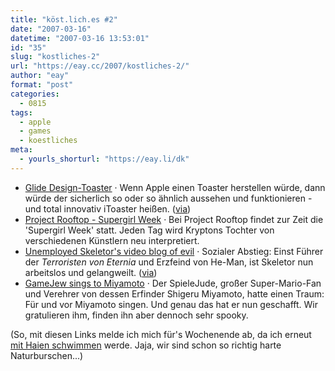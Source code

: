 ```yaml
---
title: "köst.lich.es #2"
date: "2007-03-16"
datetime: "2007-03-16 13:53:01"
id: "35"
slug: "kostliches-2"
url: "https://eay.cc/2007/kostliches-2/"
author: "eay"
format: "post"
categories:
  - 0815
tags:
  - apple
  - games
  - koestliches
meta:
  - yourls_shorturl: "https://eay.li/dk"
---
```


- [Glide Design-Toaster](http://www.designboom.com/contest/view.php?contest_pk=16&item_pk=11744&p=2) · Wenn Apple einen Toaster herstellen würde, dann würde der sicherlich so oder so ähnlich aussehen und funktionieren - und total innovativ iToaster heißen. ([via](http://www.electrobeans.de/archiv/2007/03/glide_toaster_toast_fuer_die_w.html))
- [Project Rooftop - Supergirl Week](http://www.tencentticker.com/projectrooftop/?m=200703) · Bei Project Rooftop findet zur Zeit die 'Supergirl Week' statt. Jeden Tag wird Kryptons Tochter von verschiedenen Künstlern neu interpretiert.
- [Unemployed Skeletor's video blog of evil](http://www.youtube.com/profile?user=kevinconn) · Sozialer Abstieg: Einst Führer der _Terroristen von Eternia_ und Erzfeind von He-Man, ist Skeletor nun arbeitslos und gelangweilt. ([via](http://www.struktour.de/14-03-2007/blog-of-evil.html))
- [GameJew sings to Miyamoto](http://gamejew.com/?q=node/29) · Der SpieleJude, großer Super-Mario-Fan und Verehrer von dessen Erfinder Shigeru Miyamoto, hatte einen Traum: Für und vor Miyamoto singen. Und genau das hat er nun geschafft. Wir gratulieren ihm, finden ihn aber dennoch sehr spooky.

(So, mit diesen Links melde ich mich für's Wochenende ab, da ich erneut [mit Haien schwimmen](http://eay.cc/blog/2006/11/mit_haien_schwi.shtml) werde. Jaja, wir sind schon so richtig harte Naturburschen...)
